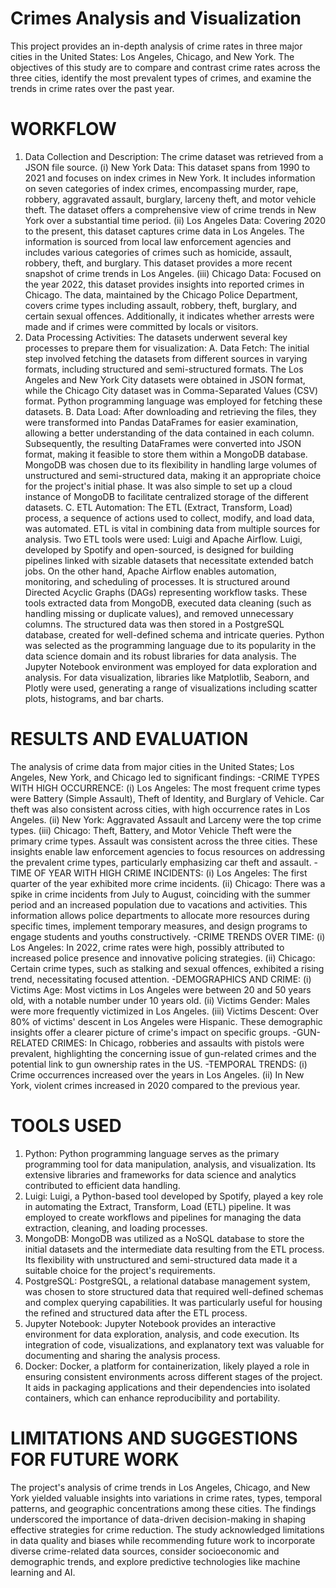 # Crimes Analysis and Visualization
This project provides an in-depth analysis of crime rates in three major cities in the United States: Los Angeles, Chicago, and New York. The objectives of this study are to compare and contrast crime rates across the three cities, identify the most prevalent types of crimes, and examine the trends in crime rates over the past year.
# WORKFLOW
1. Data Collection and Description: The crime dataset was retrieved from a JSON file source. (i) New York Data: This dataset spans from 1990 to 2021 and focuses on index crimes in New York. It includes information on seven categories of index crimes, encompassing murder, rape, robbery, aggravated assault, burglary, larceny theft, and motor vehicle theft. The dataset offers a comprehensive view of crime trends in New York over a substantial time period.
(ii) Los Angeles Data: Covering 2020 to the present, this dataset captures crime data in Los Angeles. The information is sourced from local law enforcement agencies and includes various categories of crimes such as homicide, assault, robbery, theft, and burglary. This dataset provides a more recent snapshot of crime trends in Los Angeles.
(iii) Chicago Data: Focused on the year 2022, this dataset provides insights into reported crimes in Chicago. The data, maintained by the Chicago Police Department, covers crime types including assault, robbery, theft, burglary, and certain sexual offences. Additionally, it indicates whether arrests were made and if crimes were committed by locals or visitors.
2. Data Processing Activities: The datasets underwent several key processes to prepare them for visualization:
A. Data Fetch: The initial step involved fetching the datasets from different sources in varying formats, including structured and semi-structured formats. The Los Angeles and New York City datasets were obtained in JSON format, while the Chicago City dataset was in Comma-Separated Values (CSV) format. Python programming language was employed for fetching these datasets.
B. Data Load: After downloading and retrieving the files, they were transformed into Pandas DataFrames for easier examination, allowing a better understanding of the data contained in each column. Subsequently, the resulting DataFrames were converted into JSON format, making it feasible to store them within a MongoDB database. MongoDB was chosen due to its flexibility in handling large volumes of unstructured and semi-structured data, making it an appropriate choice for the project's initial phase. It was also simple to set up a cloud instance of MongoDB to facilitate centralized storage of the different datasets.
C. ETL Automation:
The ETL (Extract, Transform, Load) process, a sequence of actions used to collect, modify, and load data, was automated. ETL is vital in combining data from multiple sources for analysis. Two ETL tools were used: Luigi and Apache Airflow. Luigi, developed by Spotify and open-sourced, is designed for building pipelines linked with sizable datasets that necessitate extended batch jobs. On the other hand, Apache Airflow enables automation, monitoring, and scheduling of processes. It is structured around Directed Acyclic Graphs (DAGs) representing workflow tasks. These tools extracted data from MongoDB, executed data cleaning (such as handling missing or duplicate values), and removed unnecessary columns. The structured data was then stored in a PostgreSQL database, created for well-defined schema and intricate queries. Python was selected as the programming language due to its popularity in the data science domain and its robust libraries for data analysis. The Jupyter Notebook environment was employed for data exploration and analysis. For data visualization, libraries like Matplotlib, Seaborn, and Plotly were used, generating a range of visualizations including scatter plots, histograms, and bar charts.
# RESULTS AND EVALUATION
The analysis of crime data from major cities in the United States; Los Angeles, New York, and Chicago led to significant findings:
-CRIME TYPES WITH HIGH OCCURRENCE:
(i) Los Angeles: The most frequent crime types were Battery (Simple Assault), Theft of Identity, and Burglary of Vehicle. Car theft was also consistent across cities, with high occurrence rates in Los Angeles.
(ii) New York: Aggravated Assault and Larceny were the top crime types.
(iii) Chicago: Theft, Battery, and Motor Vehicle Theft were the primary crime types. Assault was consistent across the three cities.
These insights enable law enforcement agencies to focus resources on addressing the prevalent crime types, particularly emphasizing car theft and assault.
-TIME OF YEAR WITH HIGH CRIME INCIDENTS:
(i) Los Angeles: The first quarter of the year exhibited more crime incidents.
(ii) Chicago: There was a spike in crime incidents from July to August, coinciding with the summer period and an increased population due to vacations and activities.
This information allows police departments to allocate more resources during specific times, implement temporary measures, and design programs to engage students and youths constructively.
-CRIME TRENDS OVER TIME:
(i) Los Angeles: In 2022, crime rates were high, possibly attributed to increased police presence and innovative policing strategies.
(ii) Chicago: Certain crime types, such as stalking and sexual offences, exhibited a rising trend, necessitating focused attention.
-DEMOGRAPHICS AND CRIME:
(i) Victims Age: Most victims in Los Angeles were between 20 and 50 years old, with a notable number under 10 years old.
(ii) Victims Gender: Males were more frequently victimized in Los Angeles.
(iii) Victims Descent: Over 80% of victims' descent in Los Angeles were Hispanic.
These demographic insights offer a clearer picture of crime's impact on specific groups.
-GUN-RELATED CRIMES:
In Chicago, robberies and assaults with pistols were prevalent, highlighting the concerning issue of gun-related crimes and the potential link to gun ownership rates in the US.
-TEMPORAL TRENDS:
(i) Crime occurrences increased over the years in Los Angeles.
(ii) In New York, violent crimes increased in 2020 compared to the previous year.
# TOOLS USED
1. Python: Python programming language serves as the primary programming tool for data manipulation, analysis, and visualization. Its extensive libraries and frameworks for data science and analytics contributed to efficient data handling.
2. Luigi: Luigi, a Python-based tool developed by Spotify, played a key role in automating the Extract, Transform, Load (ETL) pipeline. It was employed to create workflows and pipelines for managing the data extraction, cleaning, and loading processes.
3. MongoDB: MongoDB was utilized as a NoSQL database to store the initial datasets and the intermediate data resulting from the ETL process. Its flexibility with unstructured and semi-structured data made it a suitable choice for the project's requirements.
4. PostgreSQL: PostgreSQL, a relational database management system, was chosen to store structured data that required well-defined schemas and complex querying capabilities. It was particularly useful for housing the refined and structured data after the ETL process.
5. Jupyter Notebook: Jupyter Notebook provides an interactive environment for data exploration, analysis, and code execution. Its integration of code, visualizations, and explanatory text was valuable for documenting and sharing the analysis process.
6. Docker: Docker, a platform for containerization, likely played a role in ensuring consistent environments across different stages of the project. It aids in packaging applications and their dependencies into isolated containers, which can enhance reproducibility and portability.
# LIMITATIONS AND SUGGESTIONS FOR FUTURE WORK
The project's analysis of crime trends in Los Angeles, Chicago, and New York yielded valuable insights into variations in crime rates, types, temporal patterns, and geographic concentrations among these cities. The findings underscored the importance of data-driven decision-making in shaping effective strategies for crime reduction. The study acknowledged limitations in data quality and biases while recommending future work to incorporate diverse crime-related data sources, consider socioeconomic and demographic trends, and explore predictive technologies like machine learning and AI. 
